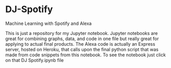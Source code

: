 # DJ-Spotify
Machine Learning with Spotify and Alexa

This is just a repository for my Jupyter notebook. Jupyter notebooks are great for combining graphs, data, and code in one file but really great for applying to actual final products. The Alexa code is actually an Express server, hosted on Heroku, that calls upon the final python script that was made from code snippets from this notebook. To see the notebook just click on that DJ Spotify.ipynb file
